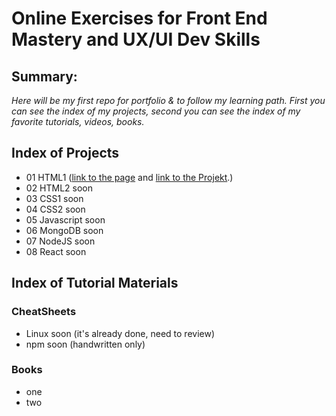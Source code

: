 # Online Exercises for Front End Mastery and UX/UI Dev Skills

## Summary:
*Here will be my first repo for portfolio & to follow my learning path. First you can see the index of my projects, second you can see the index of my favorite tutorials, videos, books.*

## Index of Projects
- 01 HTML1 ([link to the page](https://cdn.rawgit.com/Darqhan/OnlineExercises/0809c593/01HTML1/index.html) and [link to the Projekt](01HTML1/).)
- 02 HTML2 soon 
- 03 CSS1 soon
- 04 CSS2 soon
- 05 Javascript soon
- 06 MongoDB soon
- 07 NodeJS soon
- 08 React soon


## Index of Tutorial Materials
### CheatSheets
- Linux soon (it's already done, need to review)
- npm soon (handwritten only)

### Books
- one
- two
